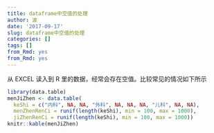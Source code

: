 ```yaml
---
title: dataframe中空值的处理
author: 波
date: '2017-09-17'
slug: dataframe中空值的处理
categories: []
tags: []
from_Rmd: yes
from_Rmd: yes
---
```


从 EXCEL 读入到 R 里的数据，经常会存在空值。比较常见的情况如下所示

```r
library(data.table)
menJiZhen <- data.table(
  keShi = c("内科", NA, NA, "外科", NA, NA, NA, "儿科", NA, NA), 
  menZhenRenCi = runif(length(keShi), min = 100, max = 1000), 
  jiZhenRenCi = runif(length(keShi), min = 100, max = 1000))
knitr::kable(menJiZhen)
```
